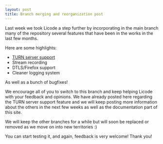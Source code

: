 ```yaml
--- 
layout: post 
title: Branch merging and reorganization post 
--- 
```


Last week we took Licode a step further by incorporating in the main branch many of the repository several features that have been in the works in the last few months.

Here are some highlights:

- [TURN server support](http://lynckia.com/licode/turn.html)
- Stream recording
- DTLS/Firefox support
- Cleaner logging system

As well as a bunch of bugfixes!

We encourage all of you to switch to this branch and keep helping Licode with your feedback and opinions. We have already posted here regarding the TURN server support feature and we will keep posting more information about the others in the next few weeks as well as the documentation part of this site.

We will keep the other branches for a while but will soon be replaced or removed as we move on into new territories :)

You can start testing it, and again, feedback is very welcome! Thank you!

